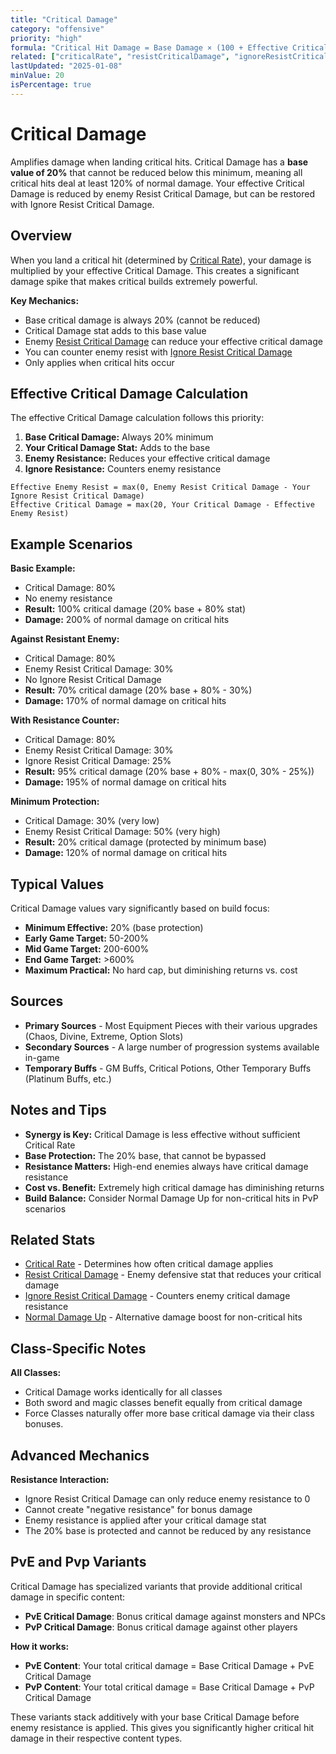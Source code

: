 ```yaml
---
title: "Critical Damage"
category: "offensive"
priority: "high"
formula: "Critical Hit Damage = Base Damage × (100 + Effective Critical Damage) / 100"
related: ["criticalRate", "resistCriticalDamage", "ignoreResistCriticalDamage", "normalDamageUp"]
lastUpdated: "2025-01-08"
minValue: 20
isPercentage: true
---
```


# Critical Damage

Amplifies damage when landing critical hits. Critical Damage has a **base value of 20%** that cannot be reduced below this minimum, meaning all critical hits deal at least 120% of normal damage. Your effective Critical Damage is reduced by enemy Resist Critical Damage, but can be restored with Ignore Resist Critical Damage.

## Overview

When you land a critical hit (determined by [Critical Rate](/stats/critical-rate)), your damage is multiplied by your effective Critical Damage. This creates a significant damage spike that makes critical builds extremely powerful.

**Key Mechanics:**
- Base critical damage is always 20% (cannot be reduced)
- Critical Damage stat adds to this base value
- Enemy [Resist Critical Damage](/stats/resist-critical-damage) can reduce your effective critical damage
- You can counter enemy resist with [Ignore Resist Critical Damage](/stats/ignore-resist-critical-damage)
- Only applies when critical hits occur

## Effective Critical Damage Calculation

The effective Critical Damage calculation follows this priority:

1. **Base Critical Damage:** Always 20% minimum
2. **Your Critical Damage Stat:** Adds to the base
3. **Enemy Resistance:** Reduces your effective critical damage
4. **Ignore Resistance:** Counters enemy resistance

```
Effective Enemy Resist = max(0, Enemy Resist Critical Damage - Your Ignore Resist Critical Damage)
Effective Critical Damage = max(20, Your Critical Damage - Effective Enemy Resist)
```

## Example Scenarios

**Basic Example:**
- Critical Damage: 80%
- No enemy resistance
- **Result:** 100% critical damage (20% base + 80% stat)
- **Damage:** 200% of normal damage on critical hits

**Against Resistant Enemy:**
- Critical Damage: 80%
- Enemy Resist Critical Damage: 30%
- No Ignore Resist Critical Damage
- **Result:** 70% critical damage (20% base + 80% - 30%)
- **Damage:** 170% of normal damage on critical hits

**With Resistance Counter:**
- Critical Damage: 80%
- Enemy Resist Critical Damage: 30%
- Ignore Resist Critical Damage: 25%
- **Result:** 95% critical damage (20% base + 80% - max(0, 30% - 25%))
- **Damage:** 195% of normal damage on critical hits

**Minimum Protection:**
- Critical Damage: 30% (very low)
- Enemy Resist Critical Damage: 50% (very high)
- **Result:** 20% critical damage (protected by minimum base)
- **Damage:** 120% of normal damage on critical hits

## Typical Values

Critical Damage values vary significantly based on build focus:

- **Minimum Effective:** 20% (base protection)
- **Early Game Target:** 50-200%
- **Mid Game Target:** 200-600%
- **End Game Target:** >600%
- **Maximum Practical:** No hard cap, but diminishing returns vs. cost

## Sources

- **Primary Sources** - Most Equipment Pieces with their various upgrades (Chaos, Divine, Extreme, Option Slots)
- **Secondary Sources** - A large number of progression systems available in-game
- **Temporary Buffs** - GM Buffs, Critical Potions, Other Temporary Buffs (Platinum Buffs, etc.)

## Notes and Tips

- **Synergy is Key:** Critical Damage is less effective without sufficient Critical Rate
- **Base Protection:** The 20% base, that cannot be bypassed
- **Resistance Matters:** High-end enemies always have critical damage resistance
- **Cost vs. Benefit:** Extremely high critical damage has diminishing returns
- **Build Balance:** Consider Normal Damage Up for non-critical hits in PvP scenarios

## Related Stats

- [Critical Rate](/stats/critical-rate) - Determines how often critical damage applies
- [Resist Critical Damage](/stats/resist-critical-damage) - Enemy defensive stat that reduces your critical damage
- [Ignore Resist Critical Damage](/stats/ignore-resist-critical-damage) - Counters enemy critical damage resistance
- [Normal Damage Up](/stats/normal-damage-up) - Alternative damage boost for non-critical hits

## Class-Specific Notes

**All Classes:**
- Critical Damage works identically for all classes
- Both sword and magic classes benefit equally from critical damage
- Force Classes naturally offer more base critical damage via their class bonuses.

## Advanced Mechanics

**Resistance Interaction:**
- Ignore Resist Critical Damage can only reduce enemy resistance to 0
- Cannot create "negative resistance" for bonus damage
- Enemy resistance is applied after your critical damage stat
- The 20% base is protected and cannot be reduced by any resistance

## PvE and Pvp Variants

Critical Damage has specialized variants that provide additional critical damage in specific content:

- **PvE Critical Damage**: Bonus critical damage against monsters and NPCs
- **PvP Critical Damage**: Bonus critical damage against other players

**How it works:**
- **PvE Content**: Your total critical damage = Base Critical Damage + PvE Critical Damage
- **PvP Content**: Your total critical damage = Base Critical Damage + PvP Critical Damage

These variants stack additively with your base Critical Damage before enemy resistance is applied. This gives you significantly higher critical hit damage in their respective content types.